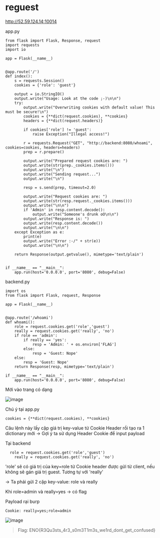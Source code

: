 # reguest
http://52.59.124.14:10014

app.py
```
from flask import Flask, Response, request
import requests
import io

app = Flask(__name__)


@app.route('/')
def index():
	s = requests.Session()
	cookies = {'role': 'guest'}

	output = io.StringIO()
	output.write("Usage: Look at the code ;-)\n\n")
	try:
		output.write("Overwriting cookies with default value! This must be secure!\n")
		cookies = {**dict(request.cookies), **cookies}
		headers = {**dict(request.headers)}

		if cookies['role'] != 'guest':
			raise Exception("Illegal access!")

		r = requests.Request("GET", "http://backend:8080/whoami", cookies=cookies, headers=headers)
		prep = r.prepare()

		output.write("Prepared request cookies are: ")
		output.write(str(prep._cookies.items()))
		output.write("\n")
		output.write("Sending request...")
		output.write("\n")
		
		resp = s.send(prep, timeout=2.0)
		
		output.write("Request cookies are: ")
		output.write(str(resp.request._cookies.items()))
		output.write("\n\n")
		if 'Admin' in resp.content.decode():
			output.write("Someone's drunk oO\n\n")
		output.write("Response is: ")
		output.write(resp.content.decode())
		output.write("\n\n")
	except Exception as e:
		print(e)
		output.write("Error :-/" + str(e))
		output.write("\n\n")

	return Response(output.getvalue(), mimetype='text/plain')


if __name__ == "__main__":
	app.run(host='0.0.0.0', port='8080', debug=False)
```

backend.py
```
import os
from flask import Flask, request, Response

app = Flask(__name__)


@app.route('/whoami')
def whoami():
	role = request.cookies.get('role','guest')
	really = request.cookies.get('really', 'no')
	if role == 'admin':
		if really == 'yes':
			resp = 'Admin: ' + os.environ['FLAG']
		else:
			resp = 'Guest: Nope'
	else:
		resp = 'Guest: Nope'
	return Response(resp, mimetype='text/plain')

if __name__ == "__main__":
	app.run(host='0.0.0.0', port='8080', debug=False)
```

Mới vào trang có dạng 

![image](https://user-images.githubusercontent.com/97771705/224088900-a7ccd312-9399-4640-9582-8591cf5fca04.png)

Chú ý tại app.py
```
cookies = {**dict(request.cookies), **cookies}
```

Câu lệnh này lấy cặp giá trị key-value từ Cookie Header rồi tạo ra 1 dictionary mới -> Gợi ý ta sử dụng Header Cookie để input payload

Tại backend
```
  role = request.cookies.get('role','guest')
	really = request.cookies.get('really', 'no')
```  
'role' sẽ có giá trị của key=role từ Cookie header được gửi từ client, nếu không sẽ gán giá trị guest. Tương tự với 'really'

-> Ta phải gửi 2 cặp key-value: role và really

Khi role=admin và really=yes -> có flag

Payload rại burp

```Cookie: really=yes;role=admin```

![image](https://user-images.githubusercontent.com/97771705/224090802-06a87925-8318-403e-974b-873f2a4d0419.png)

>Flag:  ENO{R3Qu3sts_4r3_s0m3T1m3s_we1rd_dont_get_confused}


